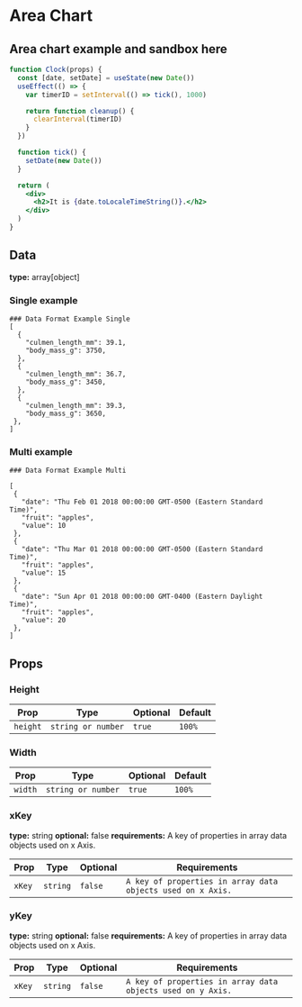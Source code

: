# Area Chart

## Area chart example and sandbox here

```jsx
function Clock(props) {
  const [date, setDate] = useState(new Date())
  useEffect(() => {
    var timerID = setInterval(() => tick(), 1000)

    return function cleanup() {
      clearInterval(timerID)
    }
  })

  function tick() {
    setDate(new Date())
  }

  return (
    <div>
      <h2>It is {date.toLocaleTimeString()}.</h2>
    </div>
  )
}
```

## Data

**type:** array[object]

### Single example

```shell
### Data Format Example Single
[
  {
    "culmen_length_mm": 39.1,
    "body_mass_g": 3750,
  },
  {
    "culmen_length_mm": 36.7,
    "body_mass_g": 3450,
  },
  {
    "culmen_length_mm": 39.3,
    "body_mass_g": 3650,
 },
]
```

### Multi example

```shell
### Data Format Example Multi

[
 {
   "date": "Thu Feb 01 2018 00:00:00 GMT-0500 (Eastern Standard Time)",
   "fruit": "apples",
   "value": 10
 },
 {
   "date": "Thu Mar 01 2018 00:00:00 GMT-0500 (Eastern Standard Time)",
   "fruit": "apples",
   "value": 15
 },
 {
   "date": "Sun Apr 01 2018 00:00:00 GMT-0400 (Eastern Daylight Time)",
   "fruit": "apples",
   "value": 20
 },
]
```

## Props

### Height

| Prop     | Type               | Optional | Default |
| -------- | ------------------ | -------- | ------- |
| `height` | `string or number` | `true`   | `100%`  |

### Width

| Prop    | Type               | Optional | Default |
| ------- | ------------------ | -------- | ------- |
| `width` | `string or number` | `true`   | `100%`  |

### xKey

**type:** string
**optional:** false
**requirements:** A key of properties in array data objects used on x Axis.

| Prop   | Type     | Optional | Requirements                                                |
| ------ | -------- | -------- | ----------------------------------------------------------- |
| `xKey` | `string` | `false`  | `A key of properties in array data objects used on x Axis.` |

### yKey

**type:** string
**optional:** false
**requirements:** A key of properties in array data objects used on x Axis.

| Prop   | Type     | Optional | Requirements                                                |
| ------ | -------- | -------- | ----------------------------------------------------------- |
| `xKey` | `string` | `false`  | `A key of properties in array data objects used on y Axis.` |
